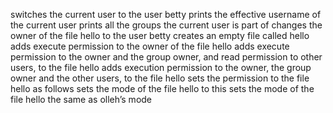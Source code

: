 switches the current user to the user betty
prints the effective username of the current user
prints all the groups the current user is part of
changes the owner of the file hello to the user betty
creates an empty file called hello
adds execute permission to the owner of the file hello
adds execute permission to the owner and the group owner, and read permission to other users, to the file hello
adds execution permission to the owner, the group owner and the other users, to the file hello
sets the permission to the file hello as follows
sets the mode of the file hello to this
sets the mode of the file hello the same as olleh’s mode
